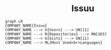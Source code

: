 <h1 align="center">Issuu</h1>

```mermaid
graph LR
COMPANY_NAME{Issuu}
COMPANY_NAME ---> U{Users} ---> UN[11]
COMPANY_NAME ---> R{Repositories} ---> RN[103]
COMPANY_NAME ---> G{Gists} ---> GN[11]
COMPANY_NAME ---> ML{Most Used<br>Languages}
```
